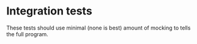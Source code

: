 # Integration tests

These tests should use minimal (none is best) amount of mocking to tells the full program.
